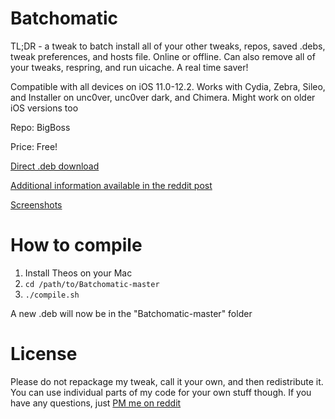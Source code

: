 # Batchomatic
TL;DR - a tweak to batch install all of your other tweaks, repos, saved .debs, tweak preferences, and hosts file. Online or offline. Can also remove all of your tweaks, respring, and run uicache. A real time saver!

Compatible with all devices on iOS 11.0-12.2. Works with Cydia, Zebra, Sileo, and Installer on unc0ver, unc0ver dark, and Chimera. Might work on older iOS versions too

Repo: BigBoss

Price: Free!

[Direct .deb download](https://github.com/captinc/Batchomatic/raw/master/com.captinc.batchomatic.deb)

[Additional information available in the reddit post](https://www.reddit.com/r/jailbreak/comments/cqarr6/release_batchomatic_v30_on_bigboss_batch_install/)

[Screenshots](https://imgur.com/a/ZR7eSaR)

# How to compile
1. Install Theos on your Mac
2. `cd /path/to/Batchomatic-master`
3. `./compile.sh`

A new .deb will now be in the "Batchomatic-master" folder

# License
Please do not repackage my tweak, call it your own, and then redistribute it. You can use individual parts of my code for your own stuff though. If you have any questions, just [PM me on reddit](https://reddit.com/u/captinc37)
